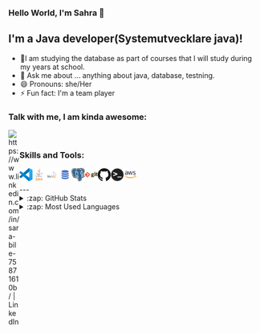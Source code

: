 
### Hello World, I'm Sahra  👋



## I'm a  Java developer(Systemutvecklare java)!
- 🔭I am studying the database as part of courses that I will study during my years at school.
- 💬 Ask me about ... anything about java, database, testning.
- 😄 Pronouns: she/Her
- ⚡ Fun fact: I'm a team player

### Talk with me, I am kinda awesome:
[<img align="left" alt="https://www.linkedin.com/in/sara-bile-75871610b/ | LinkedIn" width="22px" src="https://cdn.jsdelivr.net/npm/simple-icons@v3/icons/linkedin.svg" />][linkedin]


<br />

### Skills and Tools:

<img align="left" alt="Visual Studio Code" width="26px" src="https://raw.githubusercontent.com/github/explore/80688e429a7d4ef2fca1e82350fe8e3517d3494d/topics/visual-studio-code/visual-studio-code.png" />


<img align="left" alt="Java" width="26px" src="https://raw.githubusercontent.com/github/explore/80688e429a7d4ef2fca1e82350fe8e3517d3494d/topics/java/java.png" />

<img align="left" alt="Mysql" width="26px" src="https://raw.githubusercontent.com/github/explore/80688e429a7d4ef2fca1e82350fe8e3517d3494d/topics/mysql/mysql.png" />

<img align="left" alt="SQL" width="26px" src="https://raw.githubusercontent.com/github/explore/80688e429a7d4ef2fca1e82350fe8e3517d3494d/topics/sql/sql.png" />

<img align="left" alt="postgreSQL" width="26px" src="https://raw.githubusercontent.com/github/explore/80688e429a7d4ef2fca1e82350fe8e3517d3494d/topics/postgresql/postgresql.png" />

<img align="left" alt="Git" width="26px" src="https://raw.githubusercontent.com/github/explore/80688e429a7d4ef2fca1e82350fe8e3517d3494d/topics/git/git.png" />

<img align="left" alt="GitHub" width="26px" src="https://raw.githubusercontent.com/github/explore/78df643247d429f6cc873026c0622819ad797942/topics/github/github.png" />


<img align="left" alt="Terminal" width="26px" src="https://raw.githubusercontent.com/github/explore/80688e429a7d4ef2fca1e82350fe8e3517d3494d/topics/terminal/terminal.png" />


<img align="left" alt="AWS" width="26px" src="https://raw.githubusercontent.com/github/explore/80688e429a7d4ef2fca1e82350fe8e3517d3494d/topics/aws/aws.png" />


<br />
<br />
---

<details>
  <summary>:zap: GitHub Stats</summary>

  <img align="left" alt="Sahra's GitHub Stats" src="https://github-readme-stats.vercel.app/api?username=sahrabile&show_icons=true&hide_border=true" />

</details>

<details>
  <summary>:zap: Most Used Languages</summary>

<img align="left" alt="sahra's GitHub Top Languages" src="https://github-readme-stats.vercel.app/api/top-langs/?username=sahrabile" />

</details>


[linkedin]: https://www.linkedin.com/in/sara-bile-75871610b/

